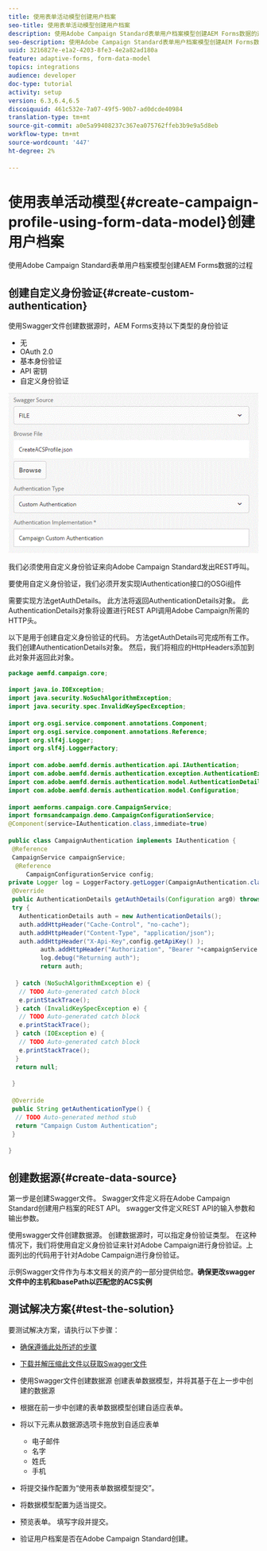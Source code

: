 ```yaml
---
title: 使用表单活动模型创建用户档案
seo-title: 使用表单活动模型创建用户档案
description: 使用Adobe Campaign Standard表单用户档案模型创建AEM Forms数据的过程
seo-description: 使用Adobe Campaign Standard表单用户档案模型创建AEM Forms数据的过程
uuid: 3216827e-e1a2-4203-8fe3-4e2a82ad180a
feature: adaptive-forms, form-data-model
topics: integrations
audience: developer
doc-type: tutorial
activity: setup
version: 6.3,6.4,6.5
discoiquuid: 461c532e-7a07-49f5-90b7-ad0dcde40984
translation-type: tm+mt
source-git-commit: a0e5a99408237c367ea075762ffeb3b9e9a5d8eb
workflow-type: tm+mt
source-wordcount: '447'
ht-degree: 2%

---
```



# 使用表单活动模型{#create-campaign-profile-using-form-data-model}创建用户档案

使用Adobe Campaign Standard表单用户档案模型创建AEM Forms数据的过程

## 创建自定义身份验证{#create-custom-authentication}

使用Swagger文件创建数据源时，AEM Forms支持以下类型的身份验证

* 无
* OAuth 2.0
* 基本身份验证
* API 密钥
* 自定义身份验证

![campafdm](assets/campaignfdm.gif)

我们必须使用自定义身份验证来向Adobe Campaign Standard发出REST呼叫。

要使用自定义身份验证，我们必须开发实现IAuthentication接口的OSGi组件

需要实现方法getAuthDetails。 此方法将返回AuthenticationDetails对象。 此AuthenticationDetails对象将设置进行REST API调用Adobe Campaign所需的HTTP头。

以下是用于创建自定义身份验证的代码。 方法getAuthDetails可完成所有工作。 我们创建AuthenticationDetails对象。 然后，我们将相应的HttpHeaders添加到此对象并返回此对象。

```java
package aemfd.campaign.core;

import java.io.IOException;
import java.security.NoSuchAlgorithmException;
import java.security.spec.InvalidKeySpecException;

import org.osgi.service.component.annotations.Component;
import org.osgi.service.component.annotations.Reference;
import org.slf4j.Logger;
import org.slf4j.LoggerFactory;

import com.adobe.aemfd.dermis.authentication.api.IAuthentication;
import com.adobe.aemfd.dermis.authentication.exception.AuthenticationException;
import com.adobe.aemfd.dermis.authentication.model.AuthenticationDetails;
import com.adobe.aemfd.dermis.authentication.model.Configuration;

import aemforms.campaign.core.CampaignService;
import formsandcampaign.demo.CampaignConfigurationService;
@Component(service=IAuthentication.class,immediate=true)

public class CampaignAuthentication implements IAuthentication {
 @Reference
 CampaignService campaignService;
  @Reference
     CampaignConfigurationService config;
private Logger log = LoggerFactory.getLogger(CampaignAuthentication.class);
 @Override
 public AuthenticationDetails getAuthDetails(Configuration arg0) throws AuthenticationException {
 try {
   AuthenticationDetails auth = new AuthenticationDetails();
   auth.addHttpHeader("Cache-Control", "no-cache");
   auth.addHttpHeader("Content-Type", "application/json");
   auth.addHttpHeader("X-Api-Key",config.getApiKey() );
         auth.addHttpHeader("Authorization", "Bearer "+campaignService.getAccessToken());
         log.debug("Returning auth");
         return auth;
   
  } catch (NoSuchAlgorithmException e) {
   // TODO Auto-generated catch block
   e.printStackTrace();
  } catch (InvalidKeySpecException e) {
   // TODO Auto-generated catch block
   e.printStackTrace();
  } catch (IOException e) {
   // TODO Auto-generated catch block
   e.printStackTrace();
  }
  return null;
  
 }

 @Override
 public String getAuthenticationType() {
  // TODO Auto-generated method stub
  return "Campaign Custom Authentication";
 }

}
```

## 创建数据源{#create-data-source}

第一步是创建Swagger文件。 Swagger文件定义将在Adobe Campaign Standard创建用户档案的REST API。 swagger文件定义REST API的输入参数和输出参数。

使用swagger文件创建数据源。 创建数据源时，可以指定身份验证类型。 在这种情况下，我们将使用自定义身份验证来针对Adobe Campaign进行身份验证。上面列出的代码用于针对Adobe Campaign进行身份验证。

示例Swagger文件作为与本文相关的资产的一部分提供给您。**确保更改swagger文件中的主机和basePath以匹配您的ACS实例**

## 测试解决方案{#test-the-solution}

要测试解决方案，请执行以下步骤：
* [确保遵循此处所述的步骤](aem-forms-with-campaign-standard-getting-started-tutorial.md)
* [下载并解压缩此文件以获取Swagger文件](assets/create-acs-profile-swagger-file.zip)
* 使用Swagger文件创建数据源
创建表单数据模型，并将其基于在上一步中创建的数据源
* 根据在前一步中创建的表单数据模型创建自适应表单。
* 将以下元素从数据源选项卡拖放到自适应表单

   * 电子邮件
   * 名字
   * 姓氏
   * 手机

* 将提交操作配置为“使用表单数据模型提交”。
* 将数据模型配置为适当提交。
* 预览表单。 填写字段并提交。
* 验证用户档案是否在Adobe Campaign Standard创建。
